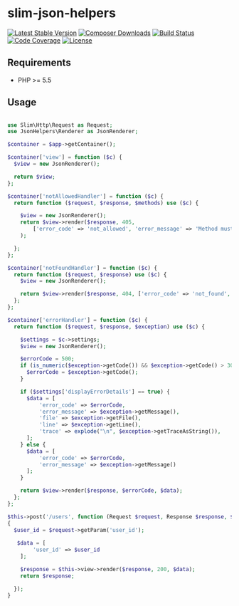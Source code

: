 slim-json-helpers
=======

[![Latest Stable Version](https://poser.pugx.org/aporat/slim-json-helpers/version.png)](https://packagist.org/packages/aporat/slim-json-helpers)
[![Composer Downloads](https://poser.pugx.org/aporat/slim-json-helpers/d/total.png)](https://packagist.org/packages/aporat/slim-json-helpers)
[![Build Status](https://travis-ci.org/aporat/slim-json-helpers.png?branch=master)](https://travis-ci.org/aporat/slim-json-helpers)
[![Code Coverage](https://scrutinizer-ci.com/g/aporat/slim-json-helpers/badges/coverage.png?b=master)](https://scrutinizer-ci.com/g/aporat/slim-json-helpers/?branch=master)
[![License](https://poser.pugx.org/aporat/slim-json-helpers/license.svg)](https://packagist.org/packages/aporat/slim-json-helpers)


## Requirements ##

* PHP >= 5.5


## Usage ##

```php

use Slim\Http\Request as Request;
use JsonHelpers\Renderer as JsonRenderer;

$container = $app->getContainer();

$container['view'] = function ($c) {
  $view = new JsonRenderer();

  return $view;
};

$container['notAllowedHandler'] = function ($c) {
  return function ($request, $response, $methods) use ($c) {

    $view = new JsonRenderer();
    return $view->render($response, 405,
        ['error_code' => 'not_allowed', 'error_message' => 'Method must be one of: ' . implode(', ', $methods)]
    );

  };
};

$container['notFoundHandler'] = function ($c) {
  return function ($request, $response) use ($c) {
    $view = new JsonRenderer();

    return $view->render($response, 404, ['error_code' => 'not_found', 'error_message' => 'Not Found']);
  };
};

$container['errorHandler'] = function ($c) {
  return function ($request, $response, $exception) use ($c) {

    $settings = $c->settings;
    $view = new JsonRenderer();

    $errorCode = 500;
    if (is_numeric($exception->getCode()) && $exception->getCode() > 300  && $exception->getCode() < 600) {
      $errorCode = $exception->getCode();
    }

    if ($settings['displayErrorDetails'] == true) {
      $data = [
          'error_code' => $errorCode,
          'error_message' => $exception->getMessage(),
          'file' => $exception->getFile(),
          'line' => $exception->getLine(),
          'trace' => explode("\n", $exception->getTraceAsString()),
      ];
    } else {
      $data = [
          'error_code' => $errorCode,
          'error_message' => $exception->getMessage()
      ];
    }

    return $view->render($response, $errorCode, $data);
  };
};

$this->post('/users', function (Request $request, Response $response, $args)
{
  $user_id = $request->getParam('user_id');
  
   $data = [
        'user_id' => $user_id
    ];

    $response = $this->view->render($response, 200, $data);
    return $response;

  });
}
```
